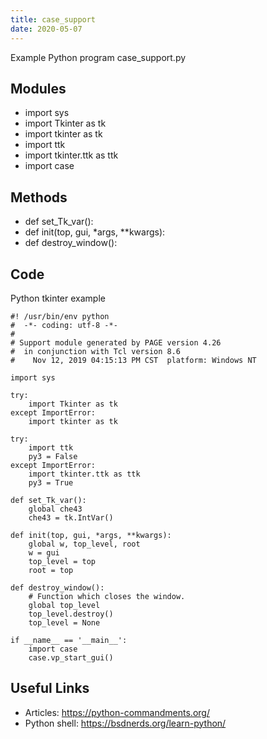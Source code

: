 ```yaml
---
title: case_support
date: 2020-05-07
---
```

Example Python program case_support.py

## Modules

* import sys
* import Tkinter as tk
* import tkinter as tk
* import ttk
* import tkinter.ttk as ttk
* import case

## Methods

* def set_Tk_var():
* def init(top, gui, *args, **kwargs):
* def destroy_window():

## Code

Python tkinter example

    #! /usr/bin/env python
    #  -*- coding: utf-8 -*-
    #
    # Support module generated by PAGE version 4.26
    #  in conjunction with Tcl version 8.6
    #    Nov 12, 2019 04:15:13 PM CST  platform: Windows NT
    
    import sys
    
    try:
        import Tkinter as tk
    except ImportError:
        import tkinter as tk
    
    try:
        import ttk
        py3 = False
    except ImportError:
        import tkinter.ttk as ttk
        py3 = True
    
    def set_Tk_var():
        global che43
        che43 = tk.IntVar()
    
    def init(top, gui, *args, **kwargs):
        global w, top_level, root
        w = gui
        top_level = top
        root = top
    
    def destroy_window():
        # Function which closes the window.
        global top_level
        top_level.destroy()
        top_level = None
    
    if __name__ == '__main__':
        import case
        case.vp_start_gui()

## Useful Links

- Articles: https://python-commandments.org/
- Python shell: https://bsdnerds.org/learn-python/
